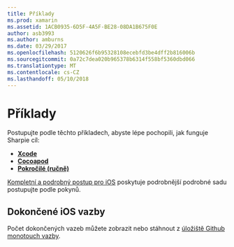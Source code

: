 ```yaml
---
title: Příklady
ms.prod: xamarin
ms.assetid: 1ACB0935-6D5F-4A5F-BE28-08DA1B675F0E
author: asb3993
ms.author: amburns
ms.date: 03/29/2017
ms.openlocfilehash: 5120626f6b95328108ecebfd3be4dff2b816006b
ms.sourcegitcommit: 0a72c7dea020b965378b6314f558bf5360dbd066
ms.translationtype: MT
ms.contentlocale: cs-CZ
ms.lasthandoff: 05/10/2018
---
```

# <a name="examples"></a>Příklady

Postupujte podle těchto příkladech, abyste lépe pochopili, jak funguje Sharpie cíl:

- [**Xcode**](xcode.md)
- [**Cocoapod**](cocoapod.md)
- [**Pokročilé (ručně)**](advanced.md)

[Kompletní a podrobný postup pro iOS](~/ios/platform/binding-objective-c/walkthrough.md) poskytuje podrobnější podrobné sadu postupujte podle pokynů.

## <a name="completed-ios-bindings"></a>Dokončené iOS vazby

Počet dokončených vazeb můžete zobrazit nebo stáhnout z [úložiště Github monotouch vazby](https://github.com/mono/monotouch-bindings/).

